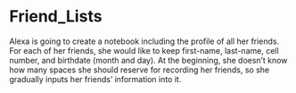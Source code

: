 # Friend_Lists
Alexa is going to create a notebook including the profile of all her friends. For each of her friends, she would like to keep first-name, last-name, cell number, and birthdate (month and day). At the  beginning, she doesn’t know how many spaces she should reserve for recording her friends, so she  gradually inputs her friends’ information into it. 
